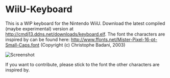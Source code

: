 # WiiU-Keyboard

This is a WIP keyboard for the Nintendo WiiU. Download the latest compiled (maybe experimental) version at http://cmdj13.ddns.net/downloads/keyboard.elf.
The font the characters are inspired by can be found here: http://www.ffonts.net/Mister-Pixel-16-pt-Small-Caps.font (Copyright (c) Christophe Badani, 2003)

![Screenshot](http://abload.de/img/ahw3fwmbyty5dnyegxcgksdspe.jpg)

If you want to contribute, please stick to the font the other characters are inspired by.
